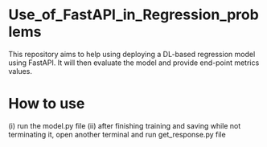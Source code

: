 # Use_of_FastAPI_in_Regression_problems
This repository aims to help using deploying a DL-based regression model using FastAPI. It will then evaluate the model and provide end-point metrics values.

# How to use
(i) run the model.py file
(ii) after finishing training and saving while not terminating it, open another terminal and run get_response.py file
